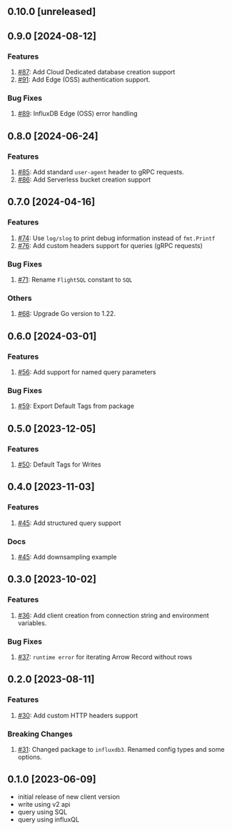 ## 0.10.0 [unreleased]

## 0.9.0 [2024-08-12]

### Features

1. [#87](https://github.com/InfluxCommunity/influxdb3-go/pull/87): Add Cloud Dedicated database creation support
1. [#91](https://github.com/InfluxCommunity/influxdb3-go/pull/91): Add Edge (OSS) authentication support.

### Bug Fixes

1. [#89](https://github.com/InfluxCommunity/influxdb3-go/pull/89): InfluxDB Edge (OSS) error handling

## 0.8.0 [2024-06-24]

### Features

1. [#85](https://github.com/InfluxCommunity/influxdb3-go/pull/85): Add standard `user-agent` header to gRPC requests.
1. [#86](https://github.com/InfluxCommunity/influxdb3-go/pull/86): Add Serverless bucket creation support

## 0.7.0 [2024-04-16]

### Features

1. [#74](https://github.com/InfluxCommunity/influxdb3-go/pull/74): Use `log/slog` to print debug information instead of `fmt.Printf`
1. [#76](https://github.com/InfluxCommunity/influxdb3-go/pull/76): Add custom headers support for queries (gRPC requests)

### Bug Fixes

1. [#71](https://github.com/InfluxCommunity/influxdb3-go/pull/71): Rename `FlightSQL` constant to `SQL`

### Others

1. [#68](https://github.com/InfluxCommunity/influxdb3-go/pull/68): Upgrade Go version to 1.22.

## 0.6.0 [2024-03-01]

### Features

1. [#56](https://github.com/InfluxCommunity/influxdb3-go/pull/56): Add support for named query parameters

### Bug Fixes

1. [#59](https://github.com/InfluxCommunity/influxdb3-go/pull/59): Export Default Tags from package

## 0.5.0 [2023-12-05]

### Features

1. [#50](https://github.com/InfluxCommunity/influxdb3-go/pull/50): Default Tags for Writes

## 0.4.0 [2023-11-03]

### Features

1. [#45](https://github.com/InfluxCommunity/influxdb3-go/pull/45): Add structured query support

### Docs

1. [#45](https://github.com/InfluxCommunity/influxdb3-go/pull/45): Add downsampling example

## 0.3.0 [2023-10-02]

### Features

1. [#36](https://github.com/InfluxCommunity/influxdb3-go/pull/36): Add client creation from connection string
and environment variables.

### Bug Fixes

1. [#37](https://github.com/InfluxCommunity/influxdb3-go/pull/37): `runtime error` for iterating Arrow Record without rows

## 0.2.0 [2023-08-11]

### Features

1. [#30](https://github.com/InfluxCommunity/influxdb3-go/pull/30): Add custom HTTP headers support

### Breaking Changes

1. [#31](https://github.com/InfluxCommunity/influxdb3-go/pull/31): Changed package to `influxdb3`.
Renamed config types and some options.

## 0.1.0 [2023-06-09]

- initial release of new client version
- write using v2 api
- query using SQL
- query using influxQL
